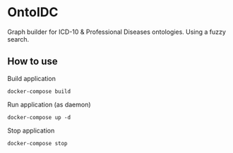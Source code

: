 # OntoIDC
Graph builder for ICD-10 & Professional Diseases ontologies. Using a fuzzy search. 

## How to use
Build application
```
docker-compose build
```
Run application (as daemon)
```
docker-compose up -d
```
Stop application
```
docker-compose stop
```